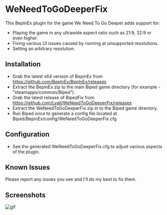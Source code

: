 # WeNeedToGoDeeperFix

This BepInEx plugin for the game We Need To Go Deeper adds support for:
- Playing the game in any ultrawide aspect ratio such as 21:9, 32:9 or even higher.
- Fixing various UI issues caused by running at unsupported resolutions.
- Setting an arbitrary resolution.

## Installation
- Grab the latest x64 version of BepinEx from https://github.com/BepInEx/BepInEx/releases
- Extract the BepinEx zip to the main Biped game directory (for example - "steamapps/common/Biped").
- Grab the latest release of BipedFix from https://github.com/Lyall/WeNeedToGoDeeperFix/releases
- Extract the WeNeedToGoDeeperFix zip in to the Biped game directory.
- Run Biped once to generate a config file located at Biped/BepinEx/config/WeNeedToGoDeeperFix.cfg

## Configuration
- See the generated WeNeedToGoDeeperFix.cfg to adjust various aspects of the plugin.

## Known Issues
Please report any issues you see and I'll do my best to fix them.


## Screenshots

![gif](https://user-images.githubusercontent.com/695941/158790693-25aee713-3072-4734-9c12-c98664166872.gif)

